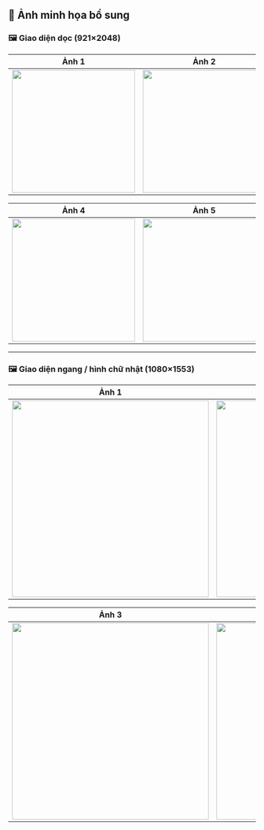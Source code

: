## 📸 Ảnh minh họa bổ sung

### 🖼 Giao diện dọc (921×2048)
| Ảnh 1 | Ảnh 2 | Ảnh 3 |
|-------|-------|-------|
| <img src="https://github.com/user-attachments/assets/da987da6-b136-4f6d-9c06-bda902ba84f5" width="250"/> | <img src="https://github.com/user-attachments/assets/2b6e3ae4-4b86-4294-b2dc-1c83c5935fd6" width="250"/> | <img src="https://github.com/user-attachments/assets/e8a82bb0-d17b-424b-92b6-50337fe96cc3" width="250"/> |

| Ảnh 4 | Ảnh 5 |
|-------|-------|
| <img src="https://github.com/user-attachments/assets/1f0ceee8-b0a2-4302-83a9-8116c029c395" width="250"/> | <img src="https://github.com/user-attachments/assets/2c4c842f-d6f8-4357-b41d-78e46e6a7adb" width="250"/> |

---

### 🖼 Giao diện ngang / hình chữ nhật (1080×1553)
| Ảnh 1 | Ảnh 2 |
|-------|-------|
| <img src="https://github.com/user-attachments/assets/e32baee5-4eb2-46ec-96fb-ddba8e88e8de" width="400"/> | <img src="https://github.com/user-attachments/assets/acf56b51-386d-48a6-a7a8-4f249d838de8" width="400"/> |

| Ảnh 3 | Ảnh 4 |
|-------|-------|
| <img src="https://github.com/user-attachments/assets/75eadde1-c4e5-4505-b78e-b5ba8061ccc7" width="400"/> | <img src="https://github.com/user-attachments/assets/f364052b-18e5-4960-a798-6534362ac799" width="400"/> |
